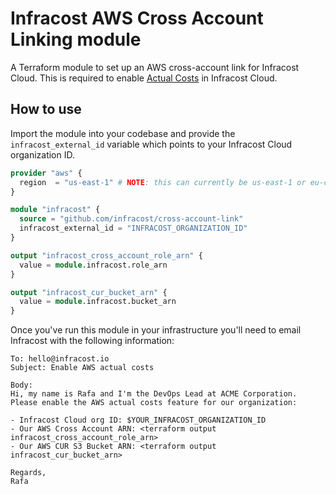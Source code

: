 # Infracost AWS Cross Account Linking module 

A Terraform module to set up an AWS cross-account link for Infracost Cloud. This is required to enable [Actual Costs](https://www.infracost.io/docs/infracost_cloud/actual_costs/) in Infracost Cloud.

## How to use

Import the module into your codebase and provide the `infracost_external_id` variable which points to your Infracost Cloud organization ID.

```terraform
provider "aws" {
  region  = "us-east-1" # NOTE: this can currently be us-east-1 or eu-central-1. Email hello@infracost.io if you need another region as we need to deploy our SNS topic there first.
}

module "infracost" {
  source = "github.com/infracost/cross-account-link"
  infracost_external_id = "INFRACOST_ORGANIZATION_ID"
}

output "infracost_cross_account_role_arn" {
  value = module.infracost.role_arn
}

output "infracost_cur_bucket_arn" {
  value = module.infracost.bucket_arn
}
```

Once you've run this module in your infrastructure you'll need to email Infracost with the following information:

```text
To: hello@infracost.io
Subject: Enable AWS actual costs

Body:
Hi, my name is Rafa and I'm the DevOps Lead at ACME Corporation.
Please enable the AWS actual costs feature for our organization:

- Infracost Cloud org ID: $YOUR_INFRACOST_ORGANIZATION_ID
- Our AWS Cross Account ARN: <terraform output infracost_cross_account_role_arn>
- Our AWS CUR S3 Bucket ARN: <terraform output infracost_cur_bucket_arn>

Regards,
Rafa
```
